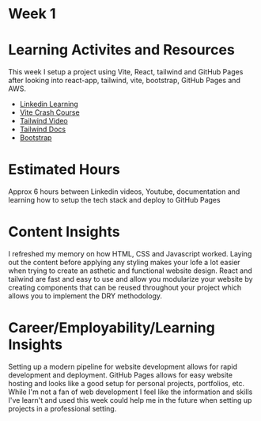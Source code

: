 # Week 1

# Learning Activites and Resources

This week I setup a project using Vite, React, tailwind and GitHub Pages after looking into react-app, tailwind, vite, bootstrap, GitHub Pages and AWS. 
- [Linkedin Learning](https://www.linkedin.com/learning/introduction-to-web-design-and-development-14628245/web-design-and-development-in-the-code-and-no-code-era?u=2223545)
- [Vite Crash Course](https://www.youtube.com/watch?v=89NJdbYTgJ8)
- [Tailwind Video](https://www.youtube.com/watch?v=pfaSUYaSgRo)
- [Tailwind Docs](https://tailwindcss.com/)
- [Bootstrap](https://getbootstrap.com/)

# Estimated Hours

Approx 6 hours between Linkedin videos, Youtube, documentation and learning how to setup the tech stack and deploy to GitHub Pages

# Content Insights

I refreshed my memory on how HTML, CSS and Javascript worked. Laying out the content before applying any styling makes your lofe a lot easier when trying to create an asthetic and functional website design. React and tailwind are fast and easy to use and allow you modularize your website by creating components that can be reused throughout your project which allows you to implement the DRY methodology.

# Career/Employability/Learning Insights

Setting up a modern pipeline for website development allows for rapid development and deployment. GitHub Pages allows for easy website hosting and looks like a good setup for personal projects, portfolios, etc. While I'm not a fan of web development I feel like the information and skills I've learn't and used this week could help me in the future when setting up projects in a professional setting.